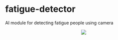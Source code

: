 # fatigue-detector
AI module for detecting fatigue people using camera

<div align="center">
  <img src="https://github.com/user-attachments/assets/1ddc51b9-135a-456d-95a8-513ade626587"/>
</div>
